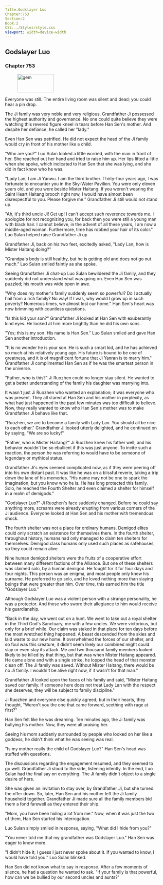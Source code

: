 ```yaml
---
Title:Godslayer Luo 
Chapter:753 
Section:2 
Book:2 
CSS:../Styles/style.css 
viewport: width=device-width
---
```

  
## Godslayer Luo
### Chapter 753
  
<figure>
	<img src="../Images/gem.gif" alt="gem" id="gem" width="120" height="60" />
</figure>
  

  
Everyone was still. The entire living room was silent and dead; you could hear a pin drop.

The Ji family was very noble and very religious. Grandfather Ji possessed the highest authority and governance. No one could quite believe they were watching this revered figure kneel in tears before Han Sen's mother. And despite her defiance, he called her "lady."

Even Han Sen was petrified. He did not expect the head of the Ji family would cry in front of his mother like a child.

"Who are you?" Luo Sulan looked a little worried, with the man in front of her. She reached out her hand and tried to raise him up. Her lips lifted a little when she spoke, which indicated to Han Sen that she was lying, and she did in fact know who he was.

"Lady Lan, I am Ji Yanwu. I am the third brother. Thirty-four years ago, I was fortunate to encounter you in the Sky-Water Pavilion. You were only eleven years old, and you were beside Mister Haitang. If you weren't wearing the Saint Heart Haitang brooch right now, I would have almost been disrespectful to you. Please forgive me." Grandfather Ji still would not stand up.

"Ah, it's third uncle Ji! Get up! I can't accept such reverence towards me. I apologize for not recognizing you, for back then you were still a young man with black hair. I cannot believe, in the advent of all these years, I am now a middle-aged woman. Furthermore, time has robbed your hair of its color." Luo Sulan helped raise Grandfather Ji up.

Grandfather Ji, back on his two feet, excitedly asked, "Lady Lan, how is Mister Haitang doing?"

"Grandpa's body is still healthy, but he is getting old and does not go out much." Luo Sulan smiled faintly as she spoke.

Seeing Grandfather Ji chat-up Luo Sulan bewildered the Ji family, and they suddenly did not understand what was going on. Even Han Sen was puzzled; his mouth was wide open in awe.

"Why does my mother's family suddenly seem so powerful? Do I actually hail from a rich family? No way! If I was, why would I grow up in such poverty? Numerous times, we almost lost our home." Han Sen's heart was now brimming with countless questions.

"Is this kid your son?" Grandfather Ji looked at Han Sen with exuberantly kind eyes. He looked at him more brightly than he did his own sons.

"Yes; this is my son. His name is Han Sen." Luo Sulan smiled and gave Han Sen another introduction.

"It is no wonder he is your son. He is such a smart kid, and he has achieved so much at his relatively young age. His future is bound to be one of greatness, and it is of magnificent fortune that Ji Yanran is to marry him." Grandfather Ji complimented Han Sen as if he was the smartest person in the universe.

"Father, who is this?" Ji Ruozhen could no longer stay silent. He wanted to get a better understanding of the family his daughter was marrying into.

It wasn't just Ji Ruozhen who wanted an explanation; it was everyone who was present. They all stared at Han Sen and his mother in perplexity, as what had just happened in the past few minutes was too difficult to believe. Now, they really wanted to know who Han Sen's mother was to make Grandfather Ji behave like that.

"Ruozhen, we are to become a family with Lady Lan. You should all be nice to each other." Grandfather Ji looked utterly delighted, and he continued on by saying, "We are so lucky!"

"Father, who is Mister Haitang?" Ji Ruozhen knew his father well, and his behavior wouldn't be so ebullient if this was just anyone. To incite such a reaction, the person he was referring to would have to be someone of legendary or mythical status.

Grandfather Ji's eyes seemed complicated now, as if they were peering off into his own distant past. It was like he was on a blissful reverie, taking a trip down the lane of his memories. "His name may not be one to spark the imagination, but you know who he is. He has long protected this family. Solo, he reached the Fourth Shelter and even claimed a shelter for himself in a realm of demigods."

"Godslayer Luo?" Ji Ruozhen's face suddenly changed. Before he could say anything more, screams were already erupting from various corners of the Ji audience. Everyone looked at Han Sen and his mother with tremendous shock.

The fourth shelter was not a place for ordinary humans. Demigod elites could only scratch an existence for themselves there. In the fourth shelter, throughout history, humans had only managed to claim ten shelters for themselves. Demigod class humans only used such places as safehouses, so they could remain alive.

Nine human demigod shelters were the fruits of a cooperative effort between many different factions of the Alliance. But one of these shelters was claimed solo, by a human demigod. He fought for it for four days and four nights. This person was an enigma, and most people only knew his surname. He preferred to go solo, and he loved nothing more than slaying beings that were greater than him. Over time, this earned him the title "Godslayer Luo."

Although Godslayer Luo was a violent person with a strange personality, he was a protector. And those who swore their allegiance to him would receive his guardianship.

"Back in the day, we went out on a hunt. We went to take out a royal shelter in the Third God's Sanctuary, me with a few uncles. We were victorious, but only for a brief while. Our claim was staked in that place for ten days before the most wretched thing happened. A beast descended from the skies and laid waste to our new home. It overwhelmed the forces of our shelter, and so foul was this creature, it didn't seem likely our combined might could slay or even stay its attack. Me and two thousand family members looked likely to be killed by that thing, but that was when Mister Haitang appeared. He came alone and with a single strike, he lopped the head of that monster clean off. The Ji family was saved. Without Mister Haitang, there would be no Ji family. I wouldn't be alive right now, if it wasn't for that man."

Grandfather Ji looked upon the faces of his family and said, "Mister Haitang saved our family. If someone here does not treat Lady Lan with the respect she deserves, they will be subject to family discipline."

Ji Ruozhen and everyone else quickly agreed, but in their hearts, they thought, "Weren't you the one that came forward, seething with rage at first?"

Han Sen felt like he was dreaming. Ten minutes ago, the Ji family was bullying his mother. Now, they were all praising her.

Seeing his mom suddenly surrounded by people who looked on her like a goddess, he didn't think what he was seeing was real.

"Is my mother really the child of Godslayer Luo?" Han Sen's head was stuffed with questions.

The discussions regarding the engagement resumed, and they seemed to go well. Grandfather Ji stood to the side, listening intently. In the end, Luo Sulan had the final say on everything. The Ji family didn't object to a single desire of hers.

She was given an invitation to stay over, by Grandfather Ji, but she turned the offer down. So, later, Han Sen and his mother left the Ji family household together. Grandfather Ji made sure all the family members bid them a fond farewell as they entered their ship.

"Mom, you have been hiding a lot from me." Now, when it was just the two of them, Han Sen started his interrogation.

Luo Sulan simply smiled in response, saying, "What did I hide from you?"

"You never told me that my grandfather was Godslayer Luo." Han Sen was eager to know more.

"I didn't hide it; I guess I just never spoke about it. If you wanted to know, I would have told you." Luo Sulan blinked.

Han Sen did not know what to say in response. After a few moments of silence, he had a question he wanted to ask. "If your family is that powerful, how can we be bullied by our second uncles and aunts?"